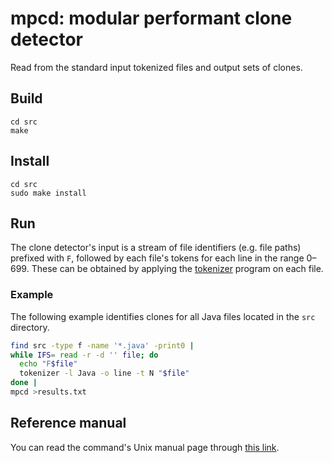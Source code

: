 # mpcd: modular performant clone detector

Read from the standard input tokenized files and output
sets of clones.

## Build

```
cd src
make
```


## Install

```
cd src
sudo make install
```

## Run

The clone detector's input is a stream of file identifiers
(e.g. file paths) prefixed with `F`, followed by each file's
tokens for each line in the range 0–699.
These can be obtained by applying the
[tokenizer](https://github.com/dspinellis/tokenizer) program on each file.

### Example

The following example identifies clones for all Java files
located in the `src` directory.

```sh
find src -type f -name '*.java' -print0 |
while IFS= read -r -d '' file; do
  echo "F$file"
  tokenizer -l Java -o line -t N "$file"
done |
mpcd >results.txt
```

## Reference manual
You can read the command's Unix manual page through [this link](https://dspinellis.github.io/manview/?src=https%3A%2F%2Fraw.githubusercontent.com%2Fdspinellis%2Fmpcd%2Fmaster%2Fsrc%2Fmpcd.1&name=mpcd(1)&link=https%3A%2F%2Fgithub.com%2Fdspinellis%2mpcd).

